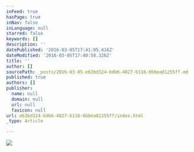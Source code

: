 ```yaml
---
inFeed: true
hasPage: true
inNav: false
inLanguage: null
starred: false
keywords: []
description: ''
datePublished: '2016-03-05T17:41:05.416Z'
dateModified: '2016-03-05T17:40:58.326Z'
title: ''
author: []
sourcePath: _posts/2016-03-05-e63bd324-bdb6-4027-b118-6bbea81255ff.md
published: true
authors: []
publisher:
  name: null
  domain: null
  url: null
  favicon: null
url: e63bd324-bdb6-4027-b118-6bbea81255ff/index.html
_type: Article

---
```

![](https://s3-us-west-2.amazonaws.com/the-grid-img/p/fe036629cf090218fef45264cf2cf023eb74ffd3.jpg)